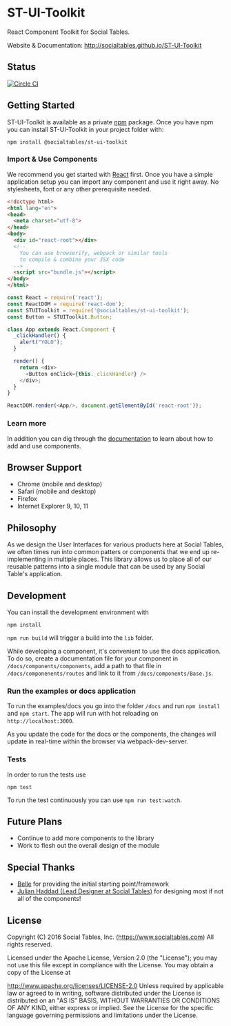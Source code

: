 # ST-UI-Toolkit

React Component Toolkit for Social Tables.

Website & Documentation: http://socialtables.github.io/ST-UI-Toolkit

## Status

[![Circle CI](https://circleci.com/gh/socialtables/ST-UI-Toolkit/tree/master.svg?style=svg&circle-token=f6ba2e6c4db055963a0b4fd2ff2a79a378eb857c)](https://circleci.com/gh/socialtables/ST-UI-Toolkit/tree/master)

## Getting Started

ST-UI-Toolkit is available as a private [npm](http://npmjs.org) package. Once you have npm you can install ST-UI-Toolkit in your project folder with:

```
npm install @socialtables/st-ui-toolkit
```

### Import & Use Components

We recommend you get started with [React](https://facebook.github.io/react/) first. Once you have a simple application setup you can import any component and use it right away. No stylesheets, font or any other prerequisite needed.

```html
<!doctype html>
<html lang="en">
<head>
  <meta charset="utf-8">
</head>
<body>
  <div id="react-root"></div>
  <!--
    You can use browserify, webpack or similar tools
    to compile & combine your JSX code
  -->
  <script src="bundle.js"></script>
</body>
</html>
```

```javascript
const React = require('react');
const ReactDOM = require('react-dom');
const STUIToolkit = require('@socialtables/st-ui-toolkit');
const Button = STUIToolkit.Button;

class App extends React.Component {
  _clickHandler() {
    alert("YOLO");
  }

  render() {
    return <div>
      <Button onClick={this._clickHandler} />
    </div>;
  }
}

ReactDOM.render(<App/>, document.getElementById('react-root'));
```

### Learn more

In addition you can dig through the [documentation](http://socialtables.github.io/st-ui-toolkit) to learn about how to add and use components.

## Browser Support

- Chrome (mobile and desktop)
- Safari (mobile and desktop)
- Firefox
- Internet Explorer 9, 10, 11

## Philosophy

As we design the User Interfaces for various products here at Social Tables, we often times run into common patters or components that we end up re-implementing in multiple places. This library allows us to place all of our reusable patterns into a single module that can be used by any Social Table's application.

## Development

You can install the development environment with

```
npm install
```

`npm run build` will trigger a build into the `lib` folder.

While developing a component, it's convenient to use the docs application. To do so, create a documentation file for your component in `/docs/components/components`, add a path to that file in `/docs/componenents/routes` and link to it from `/docs/components/Base.js`.


### Run the examples or docs application

To run the examples/docs you go into the folder `/docs` and run `npm install` and `npm start`. The app will run with hot reloading on `http://localhost:3000`.

As you update the code for the docs or the components, the changes will update in real-time within the browser via webpack-dev-server.

### Tests

In order to run the tests use

```
npm test
```

To run the test continuously you can use `npm run test:watch`.

## Future Plans

- Continue to add more components to the library
- Work to flesh out the overall design of the module

## Special Thanks

- [Belle](https://github.com/nikgraf/belle) for providing the initial starting point/framework
- [Julian Haddad (Lead Designer at Social Tables)](http://julianhaddad.com/) for designing most if not all of the components!

## License

Copyright (C) 2016 Social Tables, Inc. (https://www.socialtables.com) All rights reserved.

Licensed under the Apache License, Version 2.0 (the "License"); you may not use this file except in compliance with the License. You may obtain a copy of the License at

http://www.apache.org/licenses/LICENSE-2.0
Unless required by applicable law or agreed to in writing, software distributed under the License is distributed on an "AS IS" BASIS, WITHOUT WARRANTIES OR CONDITIONS OF ANY KIND, either express or implied. See the License for the specific language governing permissions and limitations under the License.
